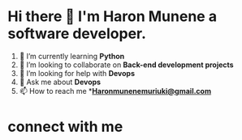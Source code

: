 # Hi there 👋 I'm Haron Munene a software developer.

<!--
**haronmunene/haronmunene** is a ✨ _special_ ✨ repository because its `README.md` (this file) appears on your GitHub profile.

Here are some ideas to get you started:

- 🔭  I’m currently working on ...
- 🌱 I’m currently learning ...
- 👯 I’m looking to collaborate on ...
- 🤔 I’m looking for help with ...
- 💬 Ask me about ...
- 📫 How to reach me: ...
- 😄 Pronouns: ...
- ⚡ Fun fact: ...
-->
1. 🌱 I’m currently learning **Python**
2. 👯 I’m looking to collaborate on **Back-end development projects**
3. 🤔 I’m looking for help with **Devops**
4. 💬 Ask me about **Devops**
5. 📫 How to reach me ***Haronmunenemuriuki@gmail.com**
# connect with me 
